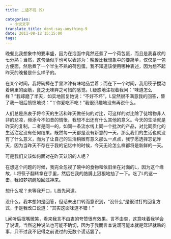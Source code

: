 ```yaml
---
title: 二话不说（9）

categories:
  - 小说文字
translate_title: dont-say-anything-9
date: 2011-08-12 15:15:00
tags:
---
```


晚餐比我想象中的要丰盛，因为在泡面中竟然还煮了一个荷包蛋，而且是我喜欢的七分熟；当然，这句话似乎也可以表述为：晚餐比我想象中的要简单，仅仅是一包方便面，然后煮了一个半生不熟的荷包蛋。我不知道该使用哪种表述，因为想不起昨天的晚餐是什么样子的。

在某个时间，我将碗捧在手里津津有味地品尝着；而在下一个时间，我用筷子搅动着碗里的面筋，食之无味弃之可惜的感觉。L疑惑地注视着我问：“味道怎么样？”我琢磨了半天，如实地回复她说：“不好不坏”，L显然很不满意我的回答，瞥了我一眼后愤愤地说：“丫你爱吃不吃！”我很识趣地没有再说什么。

人们总是热衷于将今天的生活和昨天做任何的对比，可这样的对比除了徒增物非人非的悲凉，频添今不如昔的惆怅，我想不出还有什么其他的意义。今天的生活就是昨天的复制，二者是同一的，如同一条流水线上同一个批次的产品，对比同质化的生活注定没有任何结果。既然每一天都是没有新意的一天，那么我们的生活也就没有了什么意义，而为了让自己的生活稍微有意义那么一点点，我宁愿选择忘记昨天，因为当昨天不存在于我的记忆中的时候，今天无论怎么样都将是新鲜的一天。

可是我们又该如何面对在昨天认识的人呢？

在想这个问题的时候，我完全忽视了碗中的食物和依旧坐在对面的L，因为这个缘故，L将筷子翻转拿在手里，然后在我的胳膊上狠狠地抽了一下。吃了L的这一击，我如梦初醒般回过神来。

想什么呢？未等我开口，L首先问道。

没什么。我本想如是回答，但话未出口转而意识到，“没什么”是很讨打的回复方式，于是我改口说道：“其实这面味道不错！”

L闻听后抿嘴微笑，看来我言不由衷的夸赞很有效果。言不由衷，这意味着我学会了说谎，当然这种说法也可能不确切，因为于我而言本说谎可能本就是驾轻就熟的事，只不过我不记得之前说过的无数个谎话罢了。
